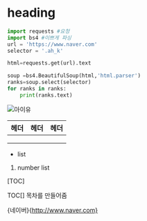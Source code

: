 # heading

```python
import requests #요청
import bs4 #이쁘게 파싱
url = 'https://www.naver.com'
selector = '.ah_k'

html=requests.get(url).text

soup =bs4.BeautifulSoup(html,'html.parser')
ranks=soup.select(selector)
for ranks in ranks:
    print(ranks.text)

```

![아이유](https://cdnimg.melon.co.kr/cm/artistcrop/images/002/61/143/261143_500.jpg?32b7688ac5eb168fa11891d572f7b23d/melon/resize/416/quality/80/optimize)

| 헤더 | 헤더 | 헤더 |
| ---- | ---- | ---- |
|      |      |      |
|      |      |      |
|      |      |      |

*  list

1. number list

[TOC]

TOC[] 목차를 만들어줌

{네이버}{http://www.naver.com}

